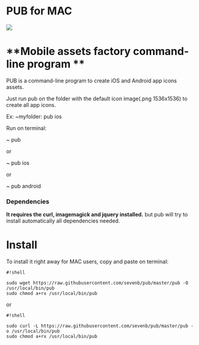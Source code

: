 <h1>PUB for MAC</h1>

<a href="https://asciinema.org/a/112055" target="_blank"><img src="https://asciinema.org/a/112055.png" /></a>
# **Mobile assets factory command-line program **

PUB is a command-line program to create iOS and Android app icons assets.

Just run pub on the folder with the default icon image(.png 1536x1536) to create all app icons.

Ex: 
~myfolder: pub ios

Run on terminal:

~ pub
  
  or
  
~ pub ios
  
  or
  
~ pub android


### Dependencies ###

**It requires the curl, imagemagick and jquery installed.** but pub will try to install automatically all dependencies needed.

# Install #

To install it right away for MAC users, copy and paste on terminal:


```
#!shell

sudo wget https://raw.githubusercontent.com/sevenb/pub/master/pub -O /usr/local/bin/pub
sudo chmod a+rx /usr/local/bin/pub
```

or 


```
#!shell

sudo curl -L https://raw.githubusercontent.com/sevenb/pub/master/pub -o /usr/local/bin/pub
sudo chmod a+rx /usr/local/bin/pub
```
